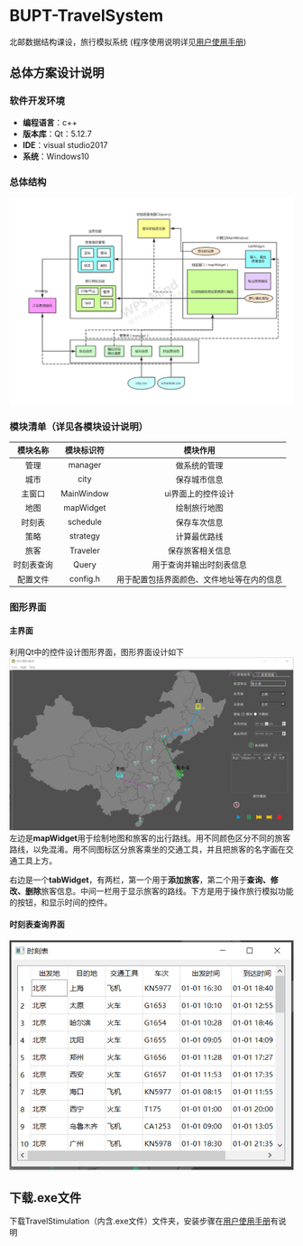 # BUPT-TravelSystem
北邮数据结构课设，旅行模拟系统
(程序使用说明详见[用户使用手册](https://github.com/liushiliushi/BUPT-TravelSystem/blob/master/%E7%94%A8%E6%88%B7%E4%BD%BF%E7%94%A8%E6%89%8B%E5%86%8C.pdf))
## 总体方案设计说明
### 软件开发环境
* **编程语言**：c++
* **版本库**：Qt：5.12.7
* **IDE**：visual studio2017
* **系统**：Windows10

### 总体结构
![](https://github.com/liushiliushi/BUPT-TravelSystem/blob/master/images/%E8%BD%AF%E4%BB%B6%E7%BB%93%E6%9E%84%E5%9B%BE.png)
### 模块清单（详见各模块设计说明）
|模块名称|模块标识符|模块作用|
|:--:|:--:|:--:|
|管理|manager|做系统的管理|
|城市|city|保存城市信息|
|主窗口|MainWindow|ui界面上的控件设计|
|地图|mapWidget|绘制旅行地图|
|时刻表|schedule|保存车次信息|
|策略|strategy|计算最优路线|
|旅客|Traveler|保存旅客相关信息|
|时刻表查询|Query|用于查询并输出时刻表信息|
|配置文件|config.h|用于配置包括界面颜色、文件地址等在内的信息|

### 图形界面
#### 主界面
利用Qt中的控件设计图形界面，图形界面设计如下
![](https://github.com/liushiliushi/BUPT-TravelSystem/blob/master/images/%E6%80%BB%E4%BD%93%E8%AE%BE%E8%AE%A1%E5%9B%BE%E5%BD%A2%E7%95%8C%E9%9D%A2.PNG)
左边是**mapWidget**用于绘制地图和旅客的出行路线。用不同颜色区分不同的旅客路线，以免混淆。用不同图标区分旅客乘坐的交通工具，并且把旅客的名字画在交通工具上方。

右边是一个**tabWidget**，有两栏，第一个用于**添加旅客**，第二个用于**查询、修改、删除**旅客信息。中间一栏用于显示旅客的路线。下方是用于操作旅行模拟功能的按钮，和显示时间的控件。
#### 时刻表查询界面
![](https://github.com/liushiliushi/BUPT-TravelSystem/blob/master/images/%E6%97%B6%E5%88%BB%E8%A1%A8%E6%9F%A5%E8%AF%A2.PNG)

## 下载.exe文件
下载TravelStimulation（内含.exe文件）文件夹，安装步骤在[用户使用手册](https://github.com/liushiliushi/BUPT-TravelSystem/blob/master/%E7%94%A8%E6%88%B7%E4%BD%BF%E7%94%A8%E6%89%8B%E5%86%8C.pdf)有说明
